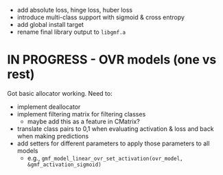 * add absolute loss, hinge loss, huber loss
* introduce multi-class support with sigmoid & cross entropy
* add global install target
* rename final library output to `libgmf.a`

# IN PROGRESS - OVR models (one vs rest)
Got basic allocator working. Need to:
* implement deallocator
* implement filtering matrix for filtering classes
	* maybe add this as a feature in CMatrix?
* translate class pairs to 0,1 when evaluating activation & loss and back when making predictions
* add setters for different parameters to apply those parameters to all models
	* e.g., `gmf_model_linear_ovr_set_activation(ovr_model, &gmf_activation_sigmoid)` 
